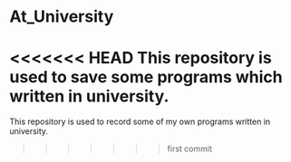 # At_University
<<<<<<< HEAD
This repository is used to save some programs which written in university.
=======
This repository is used to record  some of my own programs written in university.
>>>>>>> first commit
